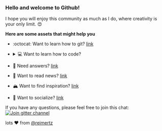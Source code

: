 ### Hello and welcome to Github!

I hope you will enjoy this community as much as I do, where creativity is your only limit. 😍

__Here are some assets that might help you__

- :octocat: Want to learn how to git?    [link](https://try.github.io/)
- <details><summary>💻 Want to learn how to code?</summary>asdasda ad ads asd </details>

- 🤔 Need answers?          [link](https://stackoverflow.com)
- 📰 Want to read news?        [link](https://news.ycombinator.com)
- 🏔 Want to find inspiration? [link](https://producthunt.com)
- 👋 Want to socialize?     [link](https://gitter.im)

If you have any questions, please feel free to join this chat: 
<a href="https://gitter.im/reimertz/welcome">
  <img src="https://badges.gitter.im/reimertz/welcome.svg" alt="Join gitter channel" />
</a>

lots ❤️ from [@reimertz](http://github.com/reimertz)
